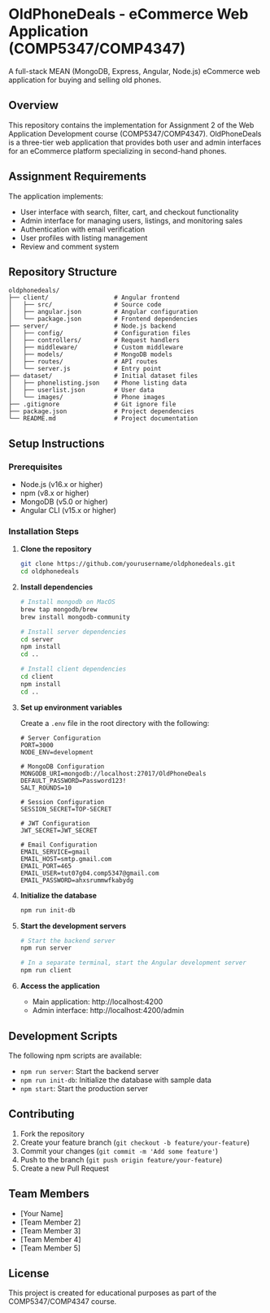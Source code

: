 # OldPhoneDeals - eCommerce Web Application (COMP5347/COMP4347)

A full-stack MEAN (MongoDB, Express, Angular, Node.js) eCommerce web application for buying and selling old phones.

## Overview

This repository contains the implementation for Assignment 2 of the Web Application Development course (COMP5347/COMP4347). OldPhoneDeals is a three-tier web application that provides both user and admin interfaces for an eCommerce platform specializing in second-hand phones.

## Assignment Requirements

The application implements:
- User interface with search, filter, cart, and checkout functionality
- Admin interface for managing users, listings, and monitoring sales
- Authentication with email verification
- User profiles with listing management
- Review and comment system

## Repository Structure

```
oldphonedeals/
├── client/                  # Angular frontend
│   ├── src/                 # Source code
│   ├── angular.json         # Angular configuration
│   └── package.json         # Frontend dependencies
├── server/                  # Node.js backend
│   ├── config/              # Configuration files
│   ├── controllers/         # Request handlers
│   ├── middleware/          # Custom middleware
│   ├── models/              # MongoDB models
│   ├── routes/              # API routes
│   └── server.js            # Entry point
├── dataset/                 # Initial dataset files
│   ├── phonelisting.json    # Phone listing data
│   ├── userlist.json        # User data
│   └── images/              # Phone images
├── .gitignore               # Git ignore file
├── package.json             # Project dependencies
└── README.md                # Project documentation
```

## Setup Instructions

### Prerequisites

- Node.js (v16.x or higher)
- npm (v8.x or higher)
- MongoDB (v5.0 or higher)
- Angular CLI (v15.x or higher)

### Installation Steps

1. **Clone the repository**
   ```bash
   git clone https://github.com/yourusername/oldphonedeals.git
   cd oldphonedeals
   ```

2. **Install dependencies**
   ```bash
   # Install mongodb on MacOS
   brew tap mongodb/brew
   brew install mongodb-community

   # Install server dependencies
   cd server
   npm install
   cd ..
   
   # Install client dependencies
   cd client
   npm install
   cd ..
   ```

3. **Set up environment variables**
   
   Create a `.env` file in the root directory with the following:
   ```
   # Server Configuration
   PORT=3000
   NODE_ENV=development

   # MongoDB Configuration
   MONGODB_URI=mongodb://localhost:27017/OldPhoneDeals
   DEFAULT_PASSWORD=Password123!
   SALT_ROUNDS=10

   # Session Configuration
   SESSION_SECRET=TOP-SECRET

   # JWT Configuration
   JWT_SECRET=JWT_SECRET

   # Email Configuration
   EMAIL_SERVICE=gmail
   EMAIL_HOST=smtp.gmail.com
   EMAIL_PORT=465
   EMAIL_USER=tut07g04.comp5347@gmail.com
   EMAIL_PASSWORD=ahxsrummwfkabydg
   ```

4. **Initialize the database**
   ```bash
   npm run init-db
   ```

5. **Start the development servers**
   ```bash
   # Start the backend server
   npm run server
   
   # In a separate terminal, start the Angular development server
   npm run client
   ```

6. **Access the application**
   - Main application: http://localhost:4200
   - Admin interface: http://localhost:4200/admin

## Development Scripts

The following npm scripts are available:

- `npm run server`: Start the backend server
- `npm run init-db`: Initialize the database with sample data
- `npm start`: Start the production server

## Contributing

1. Fork the repository
2. Create your feature branch (`git checkout -b feature/your-feature`)
3. Commit your changes (`git commit -m 'Add some feature'`)
4. Push to the branch (`git push origin feature/your-feature`)
5. Create a new Pull Request

## Team Members

- [Your Name]
- [Team Member 2]
- [Team Member 3]
- [Team Member 4]
- [Team Member 5]

## License

This project is created for educational purposes as part of the COMP5347/COMP4347 course.
